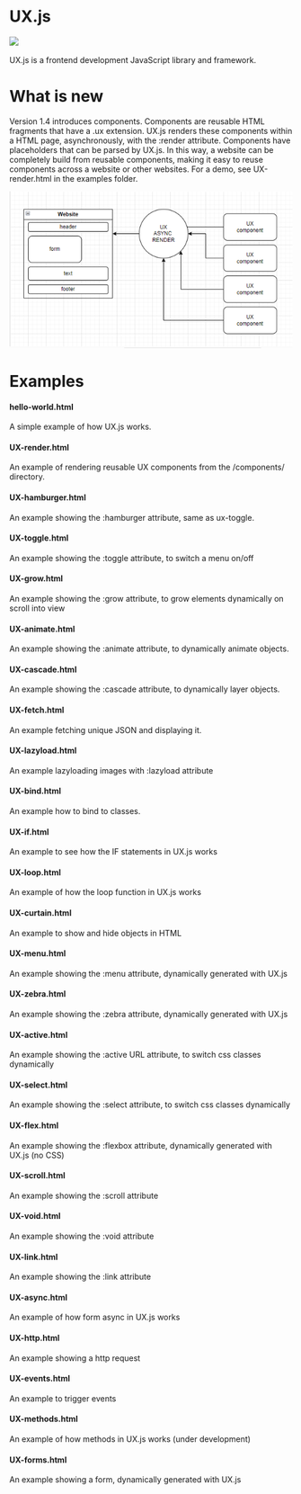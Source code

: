 # UX.js

<img src="https://github.com/flaneurette/UX.js/blob/main/assets/images/UX-logo.png" />

UX.js is a frontend development JavaScript library and framework.

# What is new
Version 1.4 introduces components. Components are reusable HTML fragments that have a .ux extension. UX.js renders these components within a HTML page, asynchronously, with the :render attribute. Components have placeholders that can be parsed by UX.js. In this way, a website can be completely build from reusable components, making it easy to reuse components across a website or other websites. For a demo, see UX-render.html in the examples folder.

<img src="https://github.com/flaneurette/UX.js/blob/main/assets/images/render_flowchart.png" />

# Examples

#### hello-world.html
A simple example of how UX.js works.
#### UX-render.html
An example of rendering reusable UX components from the /components/ directory.
#### UX-hamburger.html
An example showing the :hamburger attribute, same as ux-toggle.
#### UX-toggle.html
An example showing the :toggle attribute, to switch a menu on/off
#### UX-grow.html
An example showing the :grow attribute, to grow elements dynamically on scroll into view
#### UX-animate.html
An example showing the :animate attribute, to dynamically animate objects.
#### UX-cascade.html
An example showing the :cascade attribute, to dynamically layer objects.
#### UX-fetch.html
An example fetching unique JSON and displaying it.
#### UX-lazyload.html
An example lazyloading images with :lazyload attribute
#### UX-bind.html
An example how to bind to classes.
#### UX-if.html
An example to see how the IF statements in UX.js works
#### UX-loop.html
An example of how the loop function in UX.js works
#### UX-curtain.html
An example to show and hide objects in HTML
#### UX-menu.html
An example showing the :menu attribute, dynamically generated with UX.js
#### UX-zebra.html
An example showing the :zebra attribute, dynamically generated with UX.js
#### UX-active.html
An example showing the :active URL attribute, to switch css classes dynamically
#### UX-select.html
An example showing the :select attribute, to switch css classes dynamically
#### UX-flex.html
An example showing the :flexbox attribute, dynamically generated with UX.js (no CSS)
#### UX-scroll.html
An example showing the :scroll attribute
#### UX-void.html
An example showing the :void attribute
#### UX-link.html
An example showing the :link attribute
#### UX-async.html
An example of how form async in UX.js works
#### UX-http.html
An example showing a http request
#### UX-events.html
An example to trigger events
#### UX-methods.html
An example of how methods in UX.js works (under development)
#### UX-forms.html
An example showing a form, dynamically generated with UX.js
